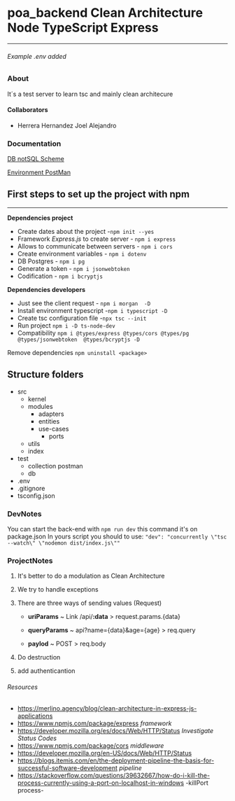 # poa_backend Clean Architecture Node TypeScript Express

---

###### Example .env added

### About 

It´s a test server to learn tsc and mainly clean architecure

#### Collaborators

- Herrera Hernandez Joel Alejandro

### Documentation

[DB notSQL Scheme]() 

[Environment PostMan]()

## First steps to set up the project with npm 

---



**Dependencies project**

  + Create dates about the project -`npm init --yes`
  + Framework _Express.js_ to create server - `npm i express`
  + Allows to communicate between servers - `npm i cors`
  + Create environment variables - `npm i dotenv`
  + DB Postgres - `npm i pg`
  + Generate a token - `npm i jsonwebtoken`
  + Codification - `npm i bcryptjs`

  **Dependencies developers**

 + Just see the client request  - `npm i morgan  -D`
 + Install environment typescript -`npm i typescript -D`
 + Create tsc configuration file -`npx tsc --init`
 + Run project `npm i -D ts-node-dev`
 + Compatibility  `npm i @types/express @types/cors @types/pg @types/jsonwebtoken  @types/bcryptjs -D `

Remove dependencies `npm uninstall <package>`

## Structure folders 

- src
  - kernel
  - modules
    - adapters
    - entities
    - use-cases
      - ports
  - utils
  - index
- test
  - collection postman
  - db
- .env
- .gitignore
- tsconfig.json


### DevNotes

You can start the back-end with `npm run dev` this command it's on package.json
In yours script you should to use: 
`"dev": "concurrently \"tsc --watch\" \"nodemon dist/index.js\""`


### ProjectNotes

1. It's better to do a modulation as Clean Architecture
2. We try to handle exceptions
3. There are three ways of sending values (Request)

   -  **uriParams** ~ Link /api/**:data** > request.params.{data}
   
   -  **queryParams** ~ api?name={data}&age={age} > req.query
   
   -  **paylod** ~ POST > req.body
   
4. Do destruction 
5. add authenticantion


###### Resources

- https://merlino.agency/blog/clean-architecture-in-express-js-applications
- https://www.npmjs.com/package/express _framework_
- https://developer.mozilla.org/es/docs/Web/HTTP/Status _Investigate Status Codes_
- https://www.npmjs.com/package/cors  _middleware_
- https://developer.mozilla.org/en-US/docs/Web/HTTP/Status
- https://blogs.itemis.com/en/the-deployment-pipeline-the-basis-for-successful-software-development _pipeline_
-  https://stackoverflow.com/questions/39632667/how-do-i-kill-the-process-currently-using-a-port-on-localhost-in-windows -killPort process-




